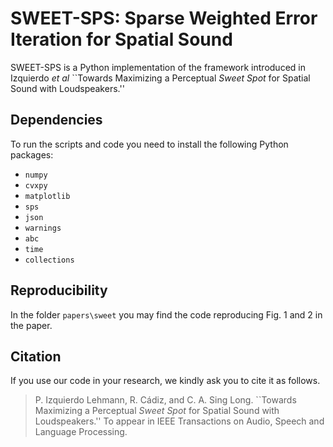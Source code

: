 # SWEET-SPS: Sparse Weighted Error Iteration for Spatial Sound

SWEET-SPS is a Python implementation of the framework introduced in Izquierdo *et al* ``Towards Maximizing a Perceptual *Sweet Spot* for Spatial Sound with Loudspeakers.'' 

## Dependencies

To run the scripts and code you need to install the following Python packages:

- `numpy`
- `cvxpy`
- `matplotlib`
- `sps`
- `json`
- `warnings`
- `abc`
- `time`
- `collections`

## Reproducibility

In the folder `papers\sweet` you may find the code reproducing Fig. 1 and 2 in the paper. 

## Citation

If you use our code in your research, we kindly ask you to cite it as follows.

> P. Izquierdo Lehmann, R. Cádiz, and C. A. Sing Long. ``Towards Maximizing a Perceptual *Sweet Spot* for Spatial Sound with Loudspeakers.'' To appear in IEEE Transactions on Audio, Speech and Language Processing.

